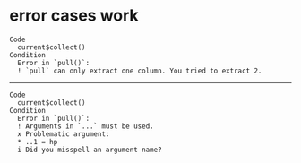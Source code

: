 # error cases work

    Code
      current$collect()
    Condition
      Error in `pull()`:
      ! `pull` can only extract one column. You tried to extract 2.

---

    Code
      current$collect()
    Condition
      Error in `pull()`:
      ! Arguments in `...` must be used.
      x Problematic argument:
      * ..1 = hp
      i Did you misspell an argument name?

